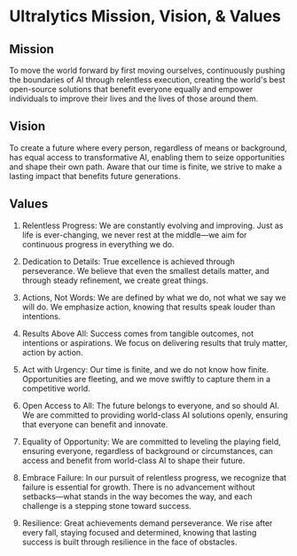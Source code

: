 # Ultralytics Mission, Vision, & Values

## Mission

To move the world forward by first moving ourselves, continuously pushing the boundaries of AI through relentless execution, creating the world's best open-source solutions that benefit everyone equally and empower individuals to improve their lives and the lives of those around them.

## Vision

To create a future where every person, regardless of means or background, has equal access to transformative AI, enabling them to seize opportunities and shape their own path. Aware that our time is finite, we strive to make a lasting impact that benefits future generations.

## Values

1. Relentless Progress: We are constantly evolving and improving. Just as life is ever-changing, we never rest at the middle—we aim for continuous progress in everything we do.

2. Dedication to Details: True excellence is achieved through perseverance. We believe that even the smallest details matter, and through steady refinement, we create great things.

3. Actions, Not Words: We are defined by what we do, not what we say we will do. We emphasize action, knowing that results speak louder than intentions.

4. Results Above All: Success comes from tangible outcomes, not intentions or aspirations. We focus on delivering results that truly matter, action by action.

5. Act with Urgency: Our time is finite, and we do not know how finite. Opportunities are fleeting, and we move swiftly to capture them in a competitive world.

6. Open Access to All: The future belongs to everyone, and so should AI. We are committed to providing world-class AI solutions openly, ensuring that everyone can benefit and innovate.

7. Equality of Opportunity: We are committed to leveling the playing field, ensuring everyone, regardless of background or circumstances, can access and benefit from world-class AI to shape their future.

8. Embrace Failure: In our pursuit of relentless progress, we recognize that failure is essential for growth. There is no advancement without setbacks—what stands in the way becomes the way, and each challenge is a stepping stone toward success.

9. Resilience: Great achievements demand perseverance. We rise after every fall, staying focused and determined, knowing that lasting success is built through resilience in the face of obstacles.
